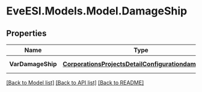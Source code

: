 # EveESI.Models.Model.DamageShip

## Properties

Name | Type | Description | Notes
------------ | ------------- | ------------- | -------------
**VarDamageShip** | [**CorporationsProjectsDetailConfigurationdamageship**](CorporationsProjectsDetailConfigurationdamageship.md) | Damage ship | [optional] 

[[Back to Model list]](../README.md#documentation-for-models) [[Back to API list]](../README.md#documentation-for-api-endpoints) [[Back to README]](../README.md)

